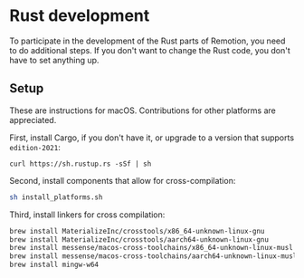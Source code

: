 # Rust development

To participate in the development of the Rust parts of Remotion, you need to do additional steps. If you don't want to change the Rust code, you don't have to set anything up.

## Setup

These are instructions for macOS. Contributions for other platforms are appreciated.

First, install Cargo, if you don't have it, or upgrade to a version that supports `edition-2021`:

```
curl https://sh.rustup.rs -sSf | sh
```

Second, install components that allow for cross-compilation:

```sh
sh install_platforms.sh
```

Third, install linkers for cross compilation:

```sh
brew install MaterializeInc/crosstools/x86_64-unknown-linux-gnu
brew install MaterializeInc/crosstools/aarch64-unknown-linux-gnu
brew install messense/macos-cross-toolchains/x86_64-unknown-linux-musl
brew install messense/macos-cross-toolchains/aarch64-unknown-linux-musl
brew install mingw-w64
```

